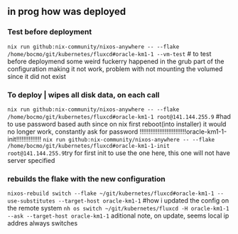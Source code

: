 ## in prog how was deployed

### Test before deployment
`nix run github:nix-community/nixos-anywhere -- --flake /home/bocmo/git/kubernetes/fluxcd#oracle-km1-1 --vm-test` # to test before deploymend
some weird fuckerry happened in the grub part of the configuration making it not work, problem with not mounting the volumed since it did not exist

### To deploy | wipes all disk data, on each call
`nix run github:nix-community/nixos-anywhere -- --flake /home/bocmo/git/kubernetes/fluxcd#oracle-km1-1 root@141.144.255.9` #had to use password based auth since on nix first reboot(into installer) it would no longer work, constantly ask for password
!!!!!!!!!!!!!!!!!!!!!!!!!!oracle-km1-1-init!!!!!!!!!!!!!!
`nix run github:nix-community/nixos-anywhere -- --flake /home/bocmo/git/kubernetes/fluxcd#oracle-km1-1-init root@141.144.255.9`try for first init to use the one here, this one will not have server specified

### rebuilds the flake with the new configuration
`nixos-rebuild switch --flake ~/git/kubernetes/fluxcd#oracle-km1-1 --use-substitutes --target-host oracle-km1-1` #how i updated the config on the remote system
`nh os switch ~/git/kubernetes/fluxcd -H oracle-km1-1 --ask --target-host oracle-km1-1`
aditional note, on update, seems local ip addres always switches
